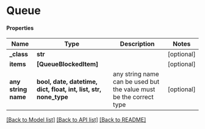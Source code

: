# Queue

#### Properties
Name | Type | Description | Notes
------------ | ------------- | ------------- | -------------
**_class** | **str** |  | [optional] 
**items** | **[QueueBlockedItem]** |  | [optional] 
**any string name** | **bool, date, datetime, dict, float, int, list, str, none_type** | any string name can be used but the value must be the correct type | [optional]

[[Back to Model list]](../README.md#documentation-for-models) [[Back to API list]](../README.md#documentation-for-api-endpoints) [[Back to README]](../README.md)

